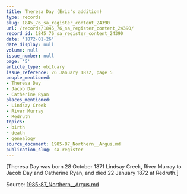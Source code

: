 ```yaml
---
title: Theresa Day (Eric's addition)
type: records
slug: 1845_76_sa_register_content_24390
url: /records/1845_76_sa_register_content_24390/
record_id: 1845_76_sa_register_content_24390
date: '1872-01-26'
date_display: null
volume: null
issue_number: null
page: '5'
article_type: obituary
issue_reference: 26 January 1872, page 5
people_mentioned:
- Theresa Day
- Jacob Day
- Catherine Ryan
places_mentioned:
- Lindsay Creek
- River Murray
- Redruth
topics:
- birth
- death
- genealogy
source_document: 1985-87_Northern__Argus.md
publication_slug: sa-register
---
```


[Theresa Day was born 28 October 1871 Lindsay Creek, River Murray to Jacob Day and Catherine Ryan, and died 22 January 1872 at Redruth.]

Source: [1985-87_Northern__Argus.md](/downloads/markdown/1985-87_Northern__Argus.md)
